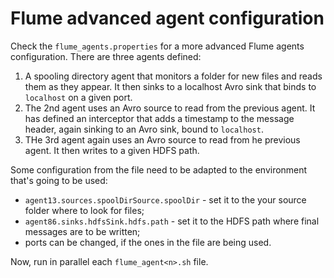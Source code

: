 # Flume advanced agent configuration

Check the `flume_agents.properties` for a more advanced Flume agents configuration. There are three agents defined:
1. A spooling directory agent that monitors a folder for new files and reads them as they appear. It then sinks to a localhost Avro sink that binds to `localhost` on a given port.
2. The 2nd agent uses an Avro source to read from the previous agent. It has defined an interceptor that adds a timestamp to the message header, again sinking to an Avro sink, bound to `localhost`.
3. THe 3rd agent again uses an Avro source to read from he previous agent. It then writes to a given HDFS path.

Some configuration from the file need to be adapted to the environment that's going to be used:
* `agent13.sources.spoolDirSource.spoolDir` - set it to the your source folder where to look for files;
* `agent86.sinks.hdfsSink.hdfs.path` - set it to the HDFS path where final messages are to be written;
* ports can be changed, if the ones in the file are being used.

Now, run in parallel each `flume_agent<n>.sh` file.
